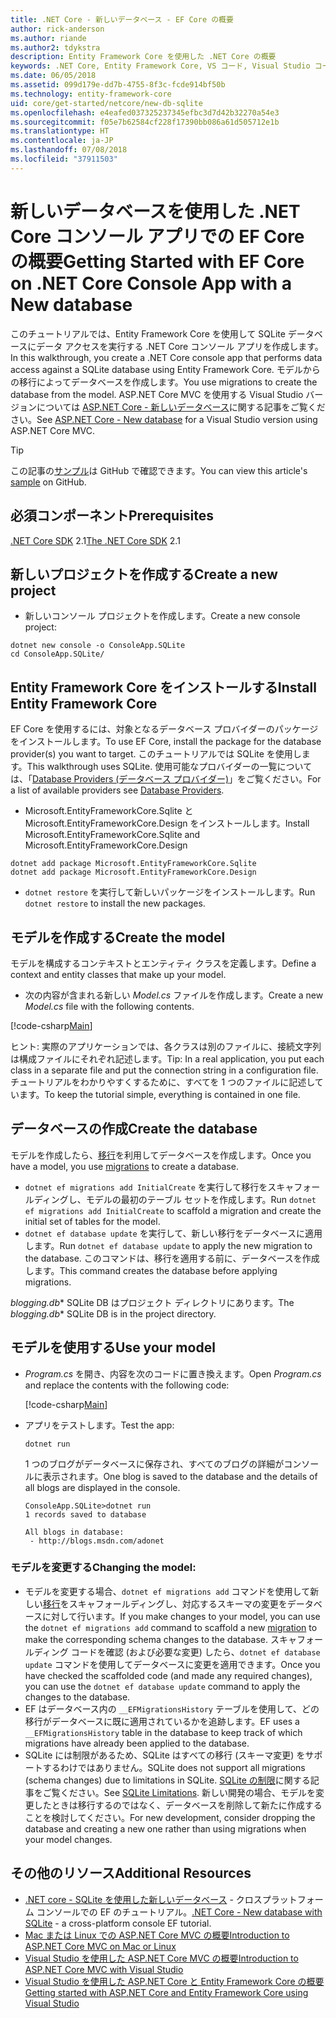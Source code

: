 ```yaml
---
title: .NET Core - 新しいデータベース - EF Core の概要
author: rick-anderson
ms.author: riande
ms.author2: tdykstra
description: Entity Framework Core を使用した .NET Core の概要
keywords: .NET Core, Entity Framework Core, VS コード, Visual Studio コード, Mac, Linux
ms.date: 06/05/2018
ms.assetid: 099d179e-dd7b-4755-8f3c-fcde914bf50b
ms.technology: entity-framework-core
uid: core/get-started/netcore/new-db-sqlite
ms.openlocfilehash: e4eafed037325237345efbc3d7d42b32270a54e3
ms.sourcegitcommit: f05e7b62584cf228f17390bb086a61d505712e1b
ms.translationtype: HT
ms.contentlocale: ja-JP
ms.lasthandoff: 07/08/2018
ms.locfileid: "37911503"
---
```

# <a name="getting-started-with-ef-core-on-net-core-console-app-with-a-new-database"></a><span data-ttu-id="84001-104">新しいデータベースを使用した .NET Core コンソール アプリでの EF Core の概要</span><span class="sxs-lookup"><span data-stu-id="84001-104">Getting Started with EF Core on .NET Core Console App with a New database</span></span>

<span data-ttu-id="84001-105">このチュートリアルでは、Entity Framework Core を使用して SQLite データベースにデータ アクセスを実行する .NET Core コンソール アプリを作成します。</span><span class="sxs-lookup"><span data-stu-id="84001-105">In this walkthrough, you create a .NET Core console app that performs data access against a SQLite database using Entity Framework Core.</span></span> <span data-ttu-id="84001-106">モデルからの移行によってデータベースを作成します。</span><span class="sxs-lookup"><span data-stu-id="84001-106">You use migrations to create the database from the model.</span></span> <span data-ttu-id="84001-107">ASP.NET Core MVC を使用する Visual Studio バージョンについては [ASP.NET Core - 新しいデータベース](xref:core/get-started/aspnetcore/new-db)に関する記事をご覧ください。</span><span class="sxs-lookup"><span data-stu-id="84001-107">See [ASP.NET Core - New database](xref:core/get-started/aspnetcore/new-db) for a Visual Studio version using ASP.NET Core MVC.</span></span>

> [!TIP]  
> <span data-ttu-id="84001-108">この記事の[サンプル](https://github.com/aspnet/EntityFramework.Docs/tree/master/samples/core/GetStarted/NetCore/ConsoleApp.SQLite)は GitHub で確認できます。</span><span class="sxs-lookup"><span data-stu-id="84001-108">You can view this article's [sample](https://github.com/aspnet/EntityFramework.Docs/tree/master/samples/core/GetStarted/NetCore/ConsoleApp.SQLite) on GitHub.</span></span>

## <a name="prerequisites"></a><span data-ttu-id="84001-109">必須コンポーネント</span><span class="sxs-lookup"><span data-stu-id="84001-109">Prerequisites</span></span>

<span data-ttu-id="84001-110">[.NET Core SDK](https://www.microsoft.com/net/core) 2.1</span><span class="sxs-lookup"><span data-stu-id="84001-110">[The .NET Core SDK](https://www.microsoft.com/net/core) 2.1</span></span>

## <a name="create-a-new-project"></a><span data-ttu-id="84001-111">新しいプロジェクトを作成する</span><span class="sxs-lookup"><span data-stu-id="84001-111">Create a new project</span></span>

* <span data-ttu-id="84001-112">新しいコンソール プロジェクトを作成します。</span><span class="sxs-lookup"><span data-stu-id="84001-112">Create a new console project:</span></span>

``` Console
dotnet new console -o ConsoleApp.SQLite
cd ConsoleApp.SQLite/
```

## <a name="install-entity-framework-core"></a><span data-ttu-id="84001-113">Entity Framework Core をインストールする</span><span class="sxs-lookup"><span data-stu-id="84001-113">Install Entity Framework Core</span></span>

<span data-ttu-id="84001-114">EF Core を使用するには、対象となるデータベース プロバイダーのパッケージをインストールします。</span><span class="sxs-lookup"><span data-stu-id="84001-114">To use EF Core, install the package for the database provider(s) you want to target.</span></span> <span data-ttu-id="84001-115">このチュートリアルでは SQLite を使用します。</span><span class="sxs-lookup"><span data-stu-id="84001-115">This walkthrough uses SQLite.</span></span> <span data-ttu-id="84001-116">使用可能なプロバイダーの一覧については、「[Database Providers (データベース プロバイダー)](../../providers/index.md)」をご覧ください。</span><span class="sxs-lookup"><span data-stu-id="84001-116">For a list of available providers see [Database Providers](../../providers/index.md).</span></span>

* <span data-ttu-id="84001-117">Microsoft.EntityFrameworkCore.Sqlite と Microsoft.EntityFrameworkCore.Design をインストールします。</span><span class="sxs-lookup"><span data-stu-id="84001-117">Install Microsoft.EntityFrameworkCore.Sqlite and Microsoft.EntityFrameworkCore.Design</span></span>

``` Console
dotnet add package Microsoft.EntityFrameworkCore.Sqlite
dotnet add package Microsoft.EntityFrameworkCore.Design
```

* <span data-ttu-id="84001-118">`dotnet restore` を実行して新しいパッケージをインストールします。</span><span class="sxs-lookup"><span data-stu-id="84001-118">Run `dotnet restore` to install the new packages.</span></span>

## <a name="create-the-model"></a><span data-ttu-id="84001-119">モデルを作成する</span><span class="sxs-lookup"><span data-stu-id="84001-119">Create the model</span></span>

<span data-ttu-id="84001-120">モデルを構成するコンテキストとエンティティ クラスを定義します。</span><span class="sxs-lookup"><span data-stu-id="84001-120">Define a context and entity classes that make up your model.</span></span>

* <span data-ttu-id="84001-121">次の内容が含まれる新しい *Model.cs* ファイルを作成します。</span><span class="sxs-lookup"><span data-stu-id="84001-121">Create a new *Model.cs* file with the following contents.</span></span>

[!code-csharp[Main](../../../../samples/core/GetStarted/NetCore/ConsoleApp.SQLite/Model.cs)]

<span data-ttu-id="84001-122">ヒント: 実際のアプリケーションでは、各クラスは別のファイルに、接続文字列は構成ファイルにそれぞれ記述します。</span><span class="sxs-lookup"><span data-stu-id="84001-122">Tip: In a real application, you put each class in a separate file and put the connection string in a configuration file.</span></span> <span data-ttu-id="84001-123">チュートリアルをわかりやすくするために、すべてを 1 つのファイルに記述しています。</span><span class="sxs-lookup"><span data-stu-id="84001-123">To keep the tutorial simple, everything is contained in one file.</span></span>

## <a name="create-the-database"></a><span data-ttu-id="84001-124">データベースの作成</span><span class="sxs-lookup"><span data-stu-id="84001-124">Create the database</span></span>

<span data-ttu-id="84001-125">モデルを作成したら、[移行](https://docs.microsoft.com/aspnet/core/data/ef-mvc/migrations#introduction-to-migrations)を利用してデータベースを作成します。</span><span class="sxs-lookup"><span data-stu-id="84001-125">Once you have a model, you use [migrations](https://docs.microsoft.com/aspnet/core/data/ef-mvc/migrations#introduction-to-migrations) to create a database.</span></span>

* <span data-ttu-id="84001-126">`dotnet ef migrations add InitialCreate` を実行して移行をスキャフォールディングし、モデルの最初のテーブル セットを作成します。</span><span class="sxs-lookup"><span data-stu-id="84001-126">Run `dotnet ef migrations add InitialCreate` to scaffold a migration and create the initial set of tables for the model.</span></span>
* <span data-ttu-id="84001-127">`dotnet ef database update` を実行して、新しい移行をデータベースに適用します。</span><span class="sxs-lookup"><span data-stu-id="84001-127">Run `dotnet ef database update` to apply the new migration to the database.</span></span> <span data-ttu-id="84001-128">このコマンドは、移行を適用する前に、データベースを作成します。</span><span class="sxs-lookup"><span data-stu-id="84001-128">This command creates the database before applying migrations.</span></span>

<span data-ttu-id="84001-129">*blogging.db*\* SQLite DB はプロジェクト ディレクトリにあります。</span><span class="sxs-lookup"><span data-stu-id="84001-129">The *blogging.db*\* SQLite DB is in the project directory.</span></span>

## <a name="use-your-model"></a><span data-ttu-id="84001-130">モデルを使用する</span><span class="sxs-lookup"><span data-stu-id="84001-130">Use your model</span></span>

* <span data-ttu-id="84001-131">*Program.cs* を開き、内容を次のコードに置き換えます。</span><span class="sxs-lookup"><span data-stu-id="84001-131">Open *Program.cs* and replace the contents with the following code:</span></span>

  [!code-csharp[Main](../../../../samples/core/GetStarted/NetCore/ConsoleApp.SQLite/Program.cs)]

* <span data-ttu-id="84001-132">アプリをテストします。</span><span class="sxs-lookup"><span data-stu-id="84001-132">Test the app:</span></span>

  `dotnet run`

  <span data-ttu-id="84001-133">1 つのブログがデータベースに保存され、すべてのブログの詳細がコンソールに表示されます。</span><span class="sxs-lookup"><span data-stu-id="84001-133">One blog is saved to the database and the details of all blogs are displayed in the console.</span></span>

  ``` Console
  ConsoleApp.SQLite>dotnet run
  1 records saved to database

  All blogs in database:
   - http://blogs.msdn.com/adonet
  ```

### <a name="changing-the-model"></a><span data-ttu-id="84001-134">モデルを変更する</span><span class="sxs-lookup"><span data-stu-id="84001-134">Changing the model:</span></span>

- <span data-ttu-id="84001-135">モデルを変更する場合、`dotnet ef migrations add` コマンドを使用して新しい[移行](https://docs.microsoft.com/aspnet/core/data/ef-mvc/migrations#introduction-to-migrations)をスキャフォールディングし、対応するスキーマの変更をデータベースに対して行います。</span><span class="sxs-lookup"><span data-stu-id="84001-135">If you make changes to your model, you can use the `dotnet ef migrations add` command to scaffold a new [migration](https://docs.microsoft.com/aspnet/core/data/ef-mvc/migrations#introduction-to-migrations)  to make the corresponding schema changes to the database.</span></span> <span data-ttu-id="84001-136">スキャフォールディング コードを確認 (および必要な変更) したら、`dotnet ef database update` コマンドを使用してデータベースに変更を適用できます。</span><span class="sxs-lookup"><span data-stu-id="84001-136">Once you have checked the scaffolded code (and made any required changes), you can use the `dotnet ef database update` command to apply the changes to the database.</span></span>
- <span data-ttu-id="84001-137">EF はデータベース内の `__EFMigrationsHistory` テーブルを使用して、どの移行がデータベースに既に適用されているかを追跡します。</span><span class="sxs-lookup"><span data-stu-id="84001-137">EF uses a `__EFMigrationsHistory` table in the database to keep track of which migrations have already been applied to the database.</span></span>
- <span data-ttu-id="84001-138">SQLite には制限があるため、SQLite はすべての移行 (スキーマ変更) をサポートするわけではありません。</span><span class="sxs-lookup"><span data-stu-id="84001-138">SQLite does not support all migrations (schema changes) due to limitations in SQLite.</span></span> <span data-ttu-id="84001-139">[SQLite の制限](../../providers/sqlite/limitations.md)に関する記事をご覧ください。</span><span class="sxs-lookup"><span data-stu-id="84001-139">See [SQLite Limitations](../../providers/sqlite/limitations.md).</span></span> <span data-ttu-id="84001-140">新しい開発の場合、モデルを変更したときは移行するのではなく、データベースを削除して新たに作成することを検討してください。</span><span class="sxs-lookup"><span data-stu-id="84001-140">For new development, consider dropping the database and creating a new one rather than using migrations when your model changes.</span></span>

## <a name="additional-resources"></a><span data-ttu-id="84001-141">その他のリソース</span><span class="sxs-lookup"><span data-stu-id="84001-141">Additional Resources</span></span>

* <span data-ttu-id="84001-142">[.NET core - SQLite を使用した新しいデータベース](xref:core/get-started/netcore/new-db-sqlite) - クロスプラットフォーム コンソールでの EF のチュートリアル。</span><span class="sxs-lookup"><span data-stu-id="84001-142">[.NET Core - New database with SQLite](xref:core/get-started/netcore/new-db-sqlite) -  a cross-platform console EF tutorial.</span></span>
* [<span data-ttu-id="84001-143">Mac または Linux での ASP.NET Core MVC の概要</span><span class="sxs-lookup"><span data-stu-id="84001-143">Introduction to ASP.NET Core MVC on Mac or Linux</span></span>](https://docs.microsoft.com/aspnet/core/tutorials/first-mvc-app-xplat/index)
* [<span data-ttu-id="84001-144">Visual Studio を使用した ASP.NET Core MVC の概要</span><span class="sxs-lookup"><span data-stu-id="84001-144">Introduction to ASP.NET Core MVC with Visual Studio</span></span>](https://docs.microsoft.com/aspnet/core/tutorials/first-mvc-app/index)
* [<span data-ttu-id="84001-145">Visual Studio を使用した ASP.NET Core と Entity Framework Core の概要</span><span class="sxs-lookup"><span data-stu-id="84001-145">Getting started with ASP.NET Core and Entity Framework Core using Visual Studio</span></span>](https://docs.microsoft.com/aspnet/core/data/ef-mvc/index)
